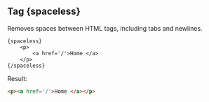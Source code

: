 ## Tag {spaceless}

Removes spaces between HTML tags, including tabs and newlines.

```smarty
{spaceless}
    <p>
        <a href='/'>Home </a>
    </p>
{/spaceless}
```

Result:

```html
<p><a href='/'>Home </a></p>
```